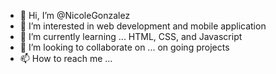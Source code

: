 - 👋 Hi, I’m @NicoleGonzalez
- 👀 I’m interested in web development and mobile application 
- 🌱 I’m currently learning ... HTML, CSS, and Javascript 
- 💞️ I’m looking to collaborate on ... on going projects
- 📫 How to reach me ... 

<!---
NicoleG0218/NicoleG0218 is a ✨ special ✨ repository because its `README.md` (this file) appears on your GitHub profile.
You can click the Preview link to take a look at your changes.
--->
